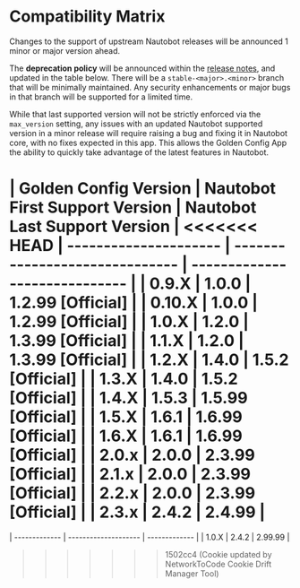 # Compatibility Matrix

Changes to the support of upstream Nautobot releases will be announced 1 minor or major version ahead.

The **deprecation policy** will be announced within the [release notes](./release_notes/index.md), and updated in the table below. There will be a `stable-<major>.<minor>` branch that will be minimally maintained. Any security enhancements or major bugs in that branch will be supported for a limited time.

While that last supported version will not be strictly enforced via the `max_version` setting, any issues with an updated Nautobot supported version in a minor release will require raising a bug and fixing it in Nautobot core, with no fixes expected in this app. This allows the Golden Config App the ability to quickly take advantage of the latest features in Nautobot.

| Golden Config Version | Nautobot First Support Version | Nautobot Last Support Version |
<<<<<<< HEAD
| --------------------- | ------------------------------ | ----------------------------- |
| 0.9.X                 | 1.0.0                          | 1.2.99 [Official]             |
| 0.10.X                | 1.0.0                          | 1.2.99 [Official]             |
| 1.0.X                 | 1.2.0                          | 1.3.99 [Official]             |
| 1.1.X                 | 1.2.0                          | 1.3.99 [Official]             |
| 1.2.X                 | 1.4.0                          | 1.5.2 [Official]              |
| 1.3.X                 | 1.4.0                          | 1.5.2 [Official]              |
| 1.4.X                 | 1.5.3                          | 1.5.99 [Official]             |
| 1.5.X                 | 1.6.1                          | 1.6.99 [Official]             |
| 1.6.X                 | 1.6.1                          | 1.6.99 [Official]             |
| 2.0.x                 | 2.0.0                          | 2.3.99 [Official]             |
| 2.1.x                 | 2.0.0                          | 2.3.99 [Official]             |
| 2.2.x                 | 2.0.0                          | 2.3.99 [Official]             |
| 2.3.x                 | 2.4.2                          | 2.4.99                        |
=======
| ------------- | -------------------- | ------------- |
| 1.0.X         | 2.4.2                | 2.99.99        |
>>>>>>> 1502cc4 (Cookie updated by NetworkToCode Cookie Drift Manager Tool)
